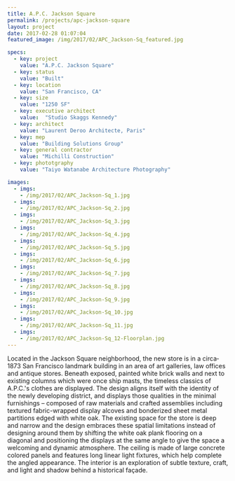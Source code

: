 ```yaml
---
title: A.P.C. Jackson Square
permalink: /projects/apc-jackson-square
layout: project
date: 2017-02-28 01:07:04
featured_image: /img/2017/02/APC_Jackson-Sq_featured.jpg

specs:
  - key: project
    value: "A.P.C. Jackson Square"
  - key: status
    value: "Built"
  - key: location
    value: "San Francisco, CA"
  - key: size
    value: "1250 SF"
  - key: executive architect
    value:  "Studio Skaggs Kennedy"
  - key: architect
    value: "Laurent Deroo Architecte, Paris"
  - key: mep
    value: "Building Solutions Group"
  - key: general contractor
    value: "Michilli Construction"
  - key: phototgraphy
    value: "Taiyo Watanabe Architecture Photography"

images:
  - imgs: 
    - /img/2017/02/APC_Jackson-Sq_1.jpg
  - imgs: 
    - /img/2017/02/APC_Jackson-Sq_2.jpg
  - imgs: 
    - /img/2017/02/APC_Jackson-Sq_3.jpg
  - imgs: 
    - /img/2017/02/APC_Jackson-Sq_4.jpg
  - imgs: 
    - /img/2017/02/APC_Jackson-Sq_5.jpg
  - imgs: 
    - /img/2017/02/APC_Jackson-Sq_6.jpg
  - imgs: 
    - /img/2017/02/APC_Jackson-Sq_7.jpg
  - imgs: 
    - /img/2017/02/APC_Jackson-Sq_8.jpg
  - imgs: 
    - /img/2017/02/APC_Jackson-Sq_9.jpg
  - imgs: 
    - /img/2017/02/APC_Jackson-Sq_10.jpg
  - imgs: 
    - /img/2017/02/APC_Jackson-Sq_11.jpg
  - imgs: 
    - /img/2017/02/APC_Jackson-Sq_12-Floorplan.jpg
---
```


Located in the Jackson Square neighborhood, the new store is in a circa­1873 San Francisco landmark building in an area of art galleries, law offices and antique stores. Beneath exposed, painted white brick walls and next to existing columns which were once ship masts, the timeless classics of A.P.C.&#39;s clothes are displayed. The design aligns itself with the identity of the newly developing district, and displays those qualities in the minimal furnishings – composed of raw materials and crafted assemblies including textured fabric-wrapped display alcoves and bonderized sheet metal partitions edged with white oak. The existing space for the store is deep and narrow and the design embraces these spatial limitations instead of designing around them by shifting the white oak plank flooring on a diagonal and positioning the displays at the same angle to give the space a welcoming and dynamic atmosphere. The ceiling is made of large concrete colored panels and features long linear light fixtures, which help complete the angled appearance. The interior is an exploration of subtle texture, craft, and light and shadow behind a historical façade.
